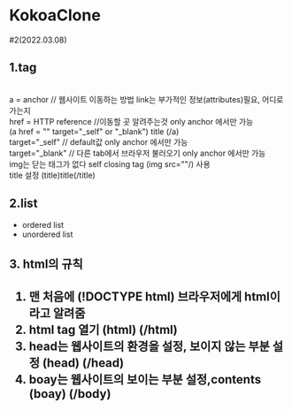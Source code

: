 # KokoaClone

#2(2022.03.08)

<h2>1.tag</h2>
<br>a = anchor // 웹사이트 이동하는 방법 link는 부가적인 정보(attributes)필요, 어디로 가는지
<br> href = HTTP reference //이동할 곳 알려주는것 only anchor 에서만 가능 
<br>(a href = "" target="_self" or "_blank") title (/a)
<br> target="_self" // default값 only anchor 에서만 가능
<br> target="_blank" // 다른 tab에서 브라우저 불러오기 only anchor 에서만 가능
<br> img는 닫는 태그가 없다 self closing tag (img src=""/) 사용
<br> title 설정 (title)title(/title)

<h2>2.list </h2>
<ul>
    <li>ordered list</li>
    <li>unordered list </li>
</ul>

<h2>3. html의 규칙<h2>
<ol>
    <li> 맨 처음에 (!DOCTYPE html) 브라우저에게 html이라고 알려줌</li>
    <li> html tag 열기 (html) (/html)</li>
    <li> head는 웹사이트의 환경을 설정, 보이지 않는 부분 설정 (head) (/head) </li>
    <li> boay는 웹사이트의 보이는 부분 설정,contents (boay) (/body)</li>

</ol>

